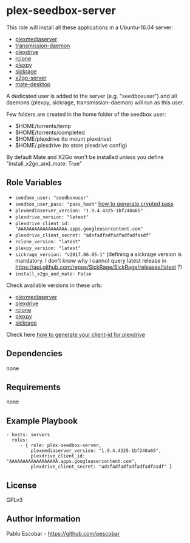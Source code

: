 plex-seedbox-server
=========

This role will install all these applications in a Ubuntu-16.04 server:

  * [plexmediaserver](https://www.plex.tv/downloads/)
  * [transmission-daemon](https://transmissionbt.com/)
  * [plexdrive](https://github.com/dweidenfeld/plexdrive)
  * [rclone](https://rclone.org/)
  * [plexpy](https://github.com/JonnyWong16/plexpy)
  * [sickrage](https://sickrage.github.io/)
  * [x2go-server](https://wiki.x2go.org/)
  * [mate-desktop](https://mate-desktop.org/)

A dedicated user is added to the server (e.g. "seedboxuser") and all daemons (plexpy, sickrage, transmission-daemon) will run as this user.

Few folders are created in the home folder of the seedbox user:

 * $HOME/torrents/temp
 * $HOME/torrents/completed
 * $HOME/plexdrive (to mount plexdrive)
 * $HOME/.plexdrive (to store plexdrive config)

By default Mate and X2Go won't be installed unless you define "install_x2go_and_mate: True"


Role Variables
--------------

* `seedbox_user: "seedboxuser"`
* `seedbox_user_pass: "pass_hash"`     [how to generate crypted pass](http://docs.ansible.com/ansible/latest/faq.html#how-do-i-generate-crypted-passwords-for-the-user-module)
* `plexmediaserver_version: "1.9.4.4325-1bf240a65"`
* `plexdrive_version: "latest"`
* `plexdrive_client_id: "AAAAAAAAAAAAAAAAAA.apps.googleusercontent.com"`
* `plexdrive_client_secret: "adsfadfadfadfadfadfasdf"`
* `rclone_version: "latest"`
* `plexpy_version: "latest"`
* `sickrage_version: "v2017.06.05-1"`   (defining a sickrage version is mandatory. I don't know why I cannot query latest release in https://api.github.com/repos/SickRage/SickRage/releases/latest ?)
* `install_x2go_and_mate: False`

Check available versions in these urls:
 * [plexmediaserver](https://www.plex.tv/es/downloads/)
 * [plexdrive](https://github.com/dweidenfeld/plexdrive/releases)
 * [rclone](https://github.com/ncw/rclone/releases)
 * [plexpy](https://github.com/JonnyWong16/plexpy/releases)
 * [sickrage](https://github.com/SickRage/SickRage/releases)

Check here [how to generate your client-id for plexdrive](https://rclone.org/drive/#making-your-own-client-id) 

Dependencies
------------

none

Requirements
------------

none

Example Playbook
----------------

    - hosts: servers
      roles:
         - { role: plex-seedbox-server,
             plexmediaserver_version: "1.9.4.4325-1bf240a65",
             plexdrive_client_id: "AAAAAAAAAAAAAAAAAA.apps.googleusercontent.com",
             plexdrive_client_secret: "adsfadfadfadfadfadfasdf" }

License
-------

GPLv3

Author Information
------------------

Pablo Escobar - https://github.com/pescobar
